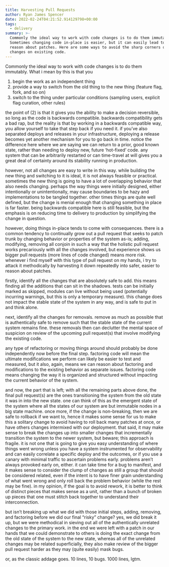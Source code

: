 ```yaml
---
title: Harvesting Pull Requests
author: Ryan James Spencer
date: 2022-02-24T04:21:52.914129798+00:00
tags:
  - delivery
summary: >-
  Commonly the ideal way to work with code changes is to do them immutably.
  Sometimes changing code in-place is easier, but it can easily lead to hard to
  reason about patches. Here are some ways to avoid the sharp corners of making
  changes on existing code.
---
```


Commonly the ideal way to work with code changes is to do them immutably. What i mean by this is that you

1. begin the work as an independent thing
2. provide a way to switch from the old thing to the new thing (feature flag, fork, and so on)
3. switch to the thing under particular conditions (sampling users, explicit flag curation, other rules)

the point of (2) is that it gives you the ability to make a decision reversible, so long as the code is backwards compatible. backwards compatibility gets a bad rap, but the reality is that by working in a backwards compatible way, you allow yourself to take that step back if you need it. if you’ve also separated deploys and releases in your infrastructure, deploying a release becomes yet another mechanism for you to go back in time. notice the difference here where we are saying we can return to a prior, good known state, rather than needing to deploy new, future ‘hot-fixed’ code. any system that can be arbitrarily restarted or can time-travel at will gives you a great deal of certainty around its stability running in production.

however, not all changes are easy to write in this way. while building the new thing and switching to it is ideal, it is not always feasible or practical. sometimes the new thing is going to have a lot of overlapping behavior that also needs changing. perhaps the way things were initially designed, either intentionally or unintentionally, may cause boundaries to be hazy and implementations to be tangled together. other times things are quite well defined, but the change is menial enough that changing something in place is far faster. being backwards compatible here is still feasible, but the emphasis is on reducing time to delivery to production by simplifying the change in question.

however, doing things in-place tends to come with consequences. there is a common tendency to continually grow out a pull request that seeks to patch trunk by changing behavior or properties of the system as-is; adding, modifying, removing all conjoin in such a way that the holistic pull request works precariously with all the changes involved, but experience shows us bigger pull requests (more lines of code changed) means more risk. whenever i find myself with this type of pull request on my hands, i try to attack it methodically by harvesting it down repeatedly into safer, easier to reason about patches.

firstly, identify all the changes that are absolutely safe to add. this means finding all the additions that can sit in the shadows. tests can be initially marked as skipped, modules can live without being used (potentially incurring warnings, but this is only a temporary measure). this change does not impact the stable state of the system in any way, and is safe to put in and think alone.

next, identify all the changes for removals. remove as much as possible that is authentically safe to remove such that the stable state of the current system remains fine. these removals then can declutter the mental space of suspicion on review of the upcoming pull request(s) that involve modifying the existing code.

any type of refactoring or moving things around should probably be done independently now before the final step. factoring code will mean the ultimate modifications we perform can likely be easier to test and measured, but it also, again, means we can reason about factoring and modifications to the existing behavior as separate issues. factoring code means changing the way it is organized and structured without impacting the current behavior of the system.

and now, the part that is left; with all the remaining parts above done, the final pull request(s) are the ones transitioning the system from the old state it was in into the new state. one can think of this as the emergent state of the system where all the states of our system are but immutable nodes in a big state machine. once more, if the change is non-breaking, then we are safe to rollback if we want to, hence it makes some sense for us to make this a solitary change to avoid having to roll back many patches at once, or have others changes intermixed with our deployment. that said, it may make sense to break the changes up into smaller changes that incrementally transition the system to the newer system, but beware; this approach is fragile. it is not one that is going to give you easy understanding of where things went wrong unless you have a system instrumented for observability and can easily correlate a specific deploy and the outcomes, or if you use a canary with minimal traffic to ascertain problems early. problems aren’t always provoked early on, either. it can take time for a bug to manifest, and it makes sense to consider the clump of changes as still a group that should be considered related, even if the intent is to have finer grain understanding of what went wrong and only roll back the problem behavior (while the rest may be fine). in my opinion, if the goal is to avoid rework, it is better to think of distinct pieces that makes sense as a unit, rather than a bunch of broken up pieces that one must stitch back together to understand their interconnection.

but isn’t breaking up what we did with those initial steps, adding, removing, and factoring before we did our final “risky” change? yes, we did break it up, but we were methodical in sieving out all of the authentically unrelated changes to the primary work. in the end we were left with a patch in our hands that we could demonstrate to others is doing the exact change from the old state of the system to the new state, whereas all of the unrelated changes may be related superficially, they also make review of the bigger pull request harder as they may (quite easily) mask bugs.

or, as the classic addage goes. 10 lines, 10 bugs. 1000 lines, lgtm.
